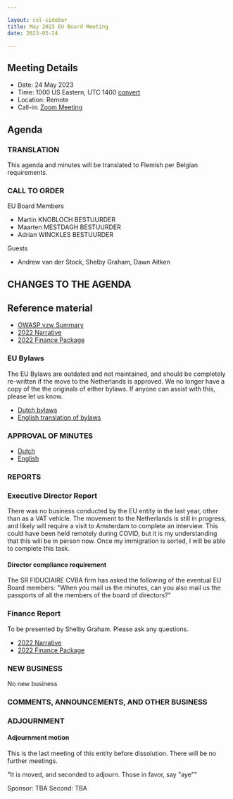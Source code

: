 ```yaml
---

layout: col-sidebar
title: May 2023 EU Board Meeting
date: 2023-05-24

---
```


## Meeting Details

- Date: 24 May 2023
- Time: 1000 US Eastern, UTC 1400 [convert](https://www.timeanddate.com/worldclock/meetingdetails.html?year=2023&month=5&day=24&hour=14&min=0&sec=0&p1=16&p2=136&p3=75&p4=179)
- Location: Remote
- Call-in: [Zoom Meeting](https://us06web.zoom.us/j/84678838003?pwd=N2xraktJQ2k2aDJMMzZoa2xNSWU3QT09)

## Agenda

### TRANSLATION

This agenda and minutes will be translated to Flemish per Belgian requirements.

### CALL TO ORDER

EU Board Members
- Martin KNOBLOCH BESTUURDER
- Maarten MESTDAGH BESTUURDER
- Adrian WINCKLES BESTUURDER

Guests
- Andrew van der Stock, Shelby Graham, Dawn Aitken

## CHANGES TO THE AGENDA

## Reference material

- [OWASP vzw Summary](https://docs.google.com/presentation/d/1Cu_FHiWYc0j0WwOnLgQ1CJTl3yXnDbYCwXvEyozSUrg/edit?usp=sharing)
- [2022 Narrative](/www-board-eu/attachments/2022-narrative.docx)
- [2022 Finance Package](/www-board-eu/attachments/2022-finance-package.xlsx)

### EU Bylaws

The EU Bylaws are outdated and not maintained, and should be completely re-written if the move to the Netherlands is approved. We no longer have a copy of the the originals of either bylaws. If anyone can assist with this, please let us know.

- [Dutch bylaws](/www-board-eu/attachments/Gepubliceerde_Statuten_OWASP_Europe_VZW.pdf)
- [English translation of bylaws](/www-board-eu/attachments/126741_OWASP_vzw_modelstatuten_v0.9_EN_REV.pdf)

### APPROVAL OF MINUTES

- [Dutch](/www-board-eu/minutes/202205-nl.md)
- [English](/www-board-eu/minutes/202205-en.md)

### REPORTS

### Executive Director Report

There was no business conducted by the EU entity in the last year, other than as a VAT vehicle. The movement to the Netherlands is still in progress, and likely will require a visit to Amsterdam to complete an interview. This could have been held remotely during COVID, but it is my understanding that this will be in person now. Once my immigration is sorted, I will be able to complete this task.

#### Director compliance requirement

The SR FIDUCIAIRE CVBA firm has asked the following of the eventual EU Board members: "When you mail us the minutes, can you also mail us the passports of all the members of the board of directors?"

### Finance Report

To be presented by Shelby Graham. Please ask any questions.

- [2022 Narrative](/www-board-eu/attachments/202212-owasp-vzw-narrative.docx)
- [2022 Finance Package](/www-board-eu/attachments/202212-owasp-vzw-package.xlsx)

### NEW BUSINESS

No new business

### COMMENTS, ANNOUNCEMENTS, AND OTHER BUSINESS

### ADJOURNMENT

#### Adjournment motion

This is the last meeting of this entity before dissolution. There will be no further meetings.

"It is moved, and seconded to adjourn. Those in favor, say "aye""

Sponsor: TBA
Second: TBA
